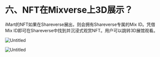 # 六、NFT在Mixverse上3D展示？

iMart的NFT如果在Shareverse展出，则会拥有Shareverse专属的Mix ID。凭借Mix ID即可在Shareverse中找到并沉浸式观赏NFT。用户可以跳转3D展馆观看。

![Untitled](https://s3-us-west-2.amazonaws.com/secure.notion-static.com/333d6a38-3bd0-4318-b7c6-3014a1722ff1/Untitled.png)

![Untitled](https://s3-us-west-2.amazonaws.com/secure.notion-static.com/823f6a05-3494-4758-ad99-39de84648061/Untitled.png)
